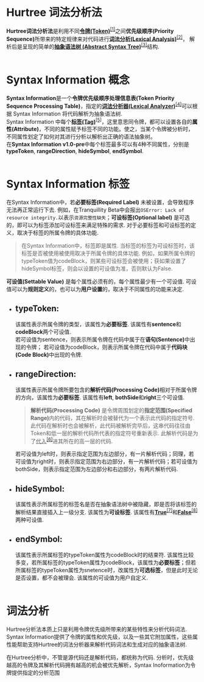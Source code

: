 # Hurtree 词法分析法

**Hurtree词法分析法**是利用不同<u><b>令牌(Token)</b></u><sup><a href="https://baike.baidu.com/item/Token/2615248" target="_blank">[1]</a></sup>之间<b>优先级顺序(Priority Sequence)</b>所带来的特定规律来对代码进行<u>**词法分析(Lexical Analysis)**</u><sup><a href="https://baike.baidu.com/item/%E8%AF%8D%E6%B3%95%E5%88%86%E6%9E%90" target="_blank">[2]</a></sup>， 解析后是呈现的简单的<u>**抽象语法树 (Abstract Syntax Tree)**</u><sup><a href="https://baike.baidu.com/item/%E6%8A%BD%E8%B1%A1%E8%AF%AD%E6%B3%95%E6%A0%91" target="_blank">[3]</a></sup>结构. <br><br>

# Syntax Information 概念

**Syntax Information**是一个**令牌优先级顺序处理信息表(Token Priority Sequence Processing Table)**，指定的<u>**词法分析器(Lexical Analyzer)**</u><sup><a href="https://baike.baidu.com/item/%E8%AF%8D%E6%B3%95%E5%88%86%E6%9E%90%E5%99%A8" target="_blank">[4]</a></sup>可以根据 Syntax Information 将代码解析为抽象语法树.<br>
Syntax Information 中每个<u>**标签(Tag)**</u><sup><a href="https://baike.baidu.com/item/tag/97603" target="_blank">[5]</a></sup>，这里意思同令牌，都可以设置各自的**属性(Attribute)**，不同的属性赋予标签不同的功能。使之，当某个令牌被分析时，不同属性划定了如何对其进行分析以解析出正确的语法抽象树。<br>
在**Syntax Information v1.0-pre**中每个标签最多可以有4种不同属性，分别是 **typeToken**, **rangeDirection**, **hideSymbol**, **endSymbol**.<br><br>

# Syntax Information 标签

在Syntax Information中，若**必要标签(Required Label)** 未被设置，会导致程序无法再正常运行下去. 例如，在Tranquillity Beta中会报出`OSError: Lack of resource integrity.`以表示`资源完整性缺失`；**可设标签(Optional label)** 是可选的，即可以为标签添加可设标签来满足特殊的需求. 对于必要标签和可设标签的定义，取决于标签的所属令牌的具体功能. <br>

> 在Syntax Information中，标签即是属性. 当标签的标签为可设标签时，该标签是否被使用被使用取决于所属令牌的具体功能. 例如，如果所属令牌的typeToken值为codeBlock，则某些可设标签会被使用；获如果设置了hideSymbol标签，则会以设置的可设值为准，否则默认为False.

**可设值(Settable Value)** 是每个属性必须有的，每个属性最少有一个可设值. 可设值可以为**规则定义**的，也可以为**用户设置**的，取决于不同属性的功能来决定. 

- ## typeToken: 
    该属性表示所属令牌的类型，该属性为**必要标签**. 该属性有**sentence**和**codeBlock**两个可设值. <br>
    若可设值为sentence，则表示所属令牌在代码中属于在<b>语句(Sentence)</b>中出现的令牌； 若可设值为codeBlock，则表示所属令牌在代码中属于<b>代码块(Code Block)</b>中出现的令牌. 
- ## rangeDirection: 
    该属性表示所属令牌所要包含的<b>解析代码(Processing Code)</b>相对于所属令牌的方向，该属性为**必要标签**. 该属性有**left**, **bothSide**和**right**三个可设值. <br>

    > **解析代码(Processing Code)** 是令牌周围划定的<b>指定范围(Specified Range)</b>内的代码，其在解析时会被替代为一个表示此代码的指定符号. 此代码在解析时也会被解析，此代码被解析完毕后，这串代码往往由Token和低一层的解析代码所代表的指定符号重新表示. 此解析代码是为了<u>代入</u><sup><a href="https://baike.baidu.com/item/%E4%BB%A3%E5%85%A5/19063857" target="_blank">[6]</a></sup>进其所在的高一层的代码.

    若可设值为left时，则表示指定范围为左边部分，有一片解析代码；同理，若可设值为right时，则表示指定范围为右边部分，有一片解析代码；若可设值为bothSide，则表示指定范围为左边部分和右边部分，有两片解析代码. 
- ## hideSymbol:
    该属性表示所属标签的标签名是否在抽象语法树中被隐藏，即是否将该标签的解析结果直接插入上一级分支. 该属性为**可设标签**. 该属性有<u>**True**</u><sup><a href="https://baike.baidu.com/item/%E5%B8%83%E5%B0%94%E5%80%BC" target="_blank">[7]</a></sup>和<u>**False**</u><sup><a href="https://baike.baidu.com/item/%E5%B8%83%E5%B0%94%E5%80%BC" target="_blank">[8]</a></sup>两种可设值.<br>
- ## endSymbol:
    该属性表示所属标签的typeToken属性为codeBlock时的结束符. 该属性比较多变，若所属标签的typeToken属性为codeBlock，该属性为**必要标签**；但若所属标签的typeToken属性为snetence时，改属性为**可选标签**，但是此时无论是否设置，都不会被理会. 该属性的可设值为用户自定义.
<br><br>

# 词法分析

Hurtree分析法本质上只是利用令牌优先级所带来的某些特性来分析代码词法. Syntax Information提供了令牌的属性和优先级，以及一些其它附加属性，这些属性能帮助支持Hurtree的词法分析器来解析代码词法和生成对应的抽象语法树.

在Hurtree分析中，不管是源代码还是解析代码，都统称为代码. 分析时，优先级越高的令牌及其解析代码拥有越高的机会被优先解析，Syntax Inoformation为令牌提供指定的分析范围
